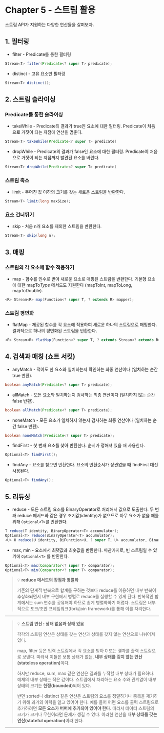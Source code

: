 # Chapter 5 - 스트림 활용

스트림 API가 지원하는 다양한 연산들을 살펴보자.

## 1. 필터링

- filter - Predicate를 통한 필터링

```java
Stream<T> filter(Predicate<? super T> predicate);
```

- distinct - 고유 요소만 필터링

```java
Stream<T> distinct();
```

## 2. 스트림 슬라이싱

### Predicate를 통한 슬라이싱

- takeWhile - Predicate의 결과가 true인 요소에 대한 필터링. Predicate이 처음으로 거짓이 되는 지점에 연산을 멈춘다.

```java
Stream<T> takeWhile(Predicate<? super T> predicate)
```

- dropWhile - Predicate의 결과가 false인 요소에 대한 필터링. Predicate이 처음으로 거짓이 되는 지점까지 발견된 요소를 버린다.

```java
Stream<T> dropWhile(Predicate<? super T> predicate)
```

### 스트림 축소

- limit - 주어진 값 이하의 크기를 갖는 새로운 스트림을 반환한다.

```java
Stream<T> limit(long maxSize);
```

### 요소 건너뛰기

- skip - 처음 n개 요소를 제외한 스트림을 반환한다.

```java
Stream<T> skip(long n);
```

## 3. 매핑

### 스트림의 각 요소에 함수 적용하기

- map - 함수를 인수로 받아 새로운 요소로 매핑된 스트림을 반환한다. 기본형 요소에 대한 mapTo*Type* 메서드도 지원한다 (mapToInt, mapToLong, mapToDouble).

```java
<R> Stream<R> map(Function<? super T, ? extends R> mapper);
```

### 스트림 평면화

- flatMap - 제공된 함수를 각 요소에 적용하여 새로운 하나의 스트림으로 매핑한다. 결과적으로 하나의 평면화된 스트림을 반환한다.

```java
<R> Stream<R> flatMap(Function<? super T, ? extends Stream<? extends R>> mapper);
```

## 4. 검색과 매칭 (쇼트 서킷)

- anyMatch - 적어도 한 요소와 일치하는지 확인하는 최종 연산이다 (일치하는 순간 true 반환).

```java
boolean anyMatch(Predicate<? super T> predicate);
```

- allMatch - 모든 요소와 일치하는지 검사하는 최종 연산이다 (일치하지 않는 순간 false 반환).

```java
boolean allMatch(Predicate<? super T> predicate);
```

- noneMatch - 모든 요소가 일치하지 않는지 검사하는 최종 연산이다 (일치하는 순간 false 반환).

```java
boolean noneMatch(Predicate<? super T> predicate);
```

- findFirst - 첫 번째 요소를 찾아 반환한다. 순서가 정해져 있을 때 사용한다.

```java
Optional<T> findFirst();
```

- findAny - 요소를 찾으면 반환한다. 요소의 반환순서가 상관없을 때 findFirst 대신 사용된다.

```java
Optional<T> findAny();
```

## 5. 리듀싱

- reduce - 모든 스트림 요소를 BinaryOperator로 처리해서 값으로 도출한다. 두 번째 reduce 메서드와 같은 경우 초기값(identity)가 없으므로 아무 요소가 없을 때를 위해 `Optional<T>`를 반환한다.

```java
T reduce(T identity, BinaryOperator<T> accumulator);
Optional<T> reduce(BinaryOperator<T> accumulator);
<U> U reduce(U identity, BiFunction<U, ? super T, U> accumulator, BinaryOperator<U> combiner);
```

- max, min - 요소에서 최댓값과 최솟값을 반환한다. 마찬가지로, 빈 스트림일 수 있기에 `Optional<T>` 를 반환한다.

```java
Optional<T> max(Comparator<? super T> comparator);
Optional<T> min(Comparator<? super T> comparator);
```

> 💡 **reduce 메서드의 장점과 병렬화**
> 
> 기존의 단계적 반복으로 합계를 구하는 것보다 reduce를 이용하면 내부 반복이 추상화되면서 내부 구현에서 병렬로 reduce를 실행할 수 있게 된다. 반복적인 합계에서는 sum 변수를 공유해야 하므로 쉽게 병렬화하기 어렵다. 스트림은 내부적으로 포크/조인 프레임워크(fork/join framework)를 통해 이를 처리한다.

***

> 💡 **스트림 연산 : 상태 없음과 상태 있음**
> 
> 각각의 스트림 연산은 상태를 갖는 연산과 상태를 갖지 않는 연산으로 나뉘어져 있다.
> 
> map, filter 등은 입력 스트림에서 각 요소를 받아 0 또는 결과를 출력 스트림으로 보낸다. 따라서 이들은 보통 상태가 없는, <strong>내부 상태를 갖지 않는 연산(stateless operation)</strong>이다.
> 
> 하지만 reduce, sum, max 같은 연산은 결과를 누적할 내부 상태가 필요하다. 예제의 내부 상태는 작은 값이다. 스트림에서 처리하는 요소 수와 관계없이 내부 상태의 크기는 <strong>한정(bounded)</strong>되어 있다.
> 
> 반면 sorted나 distinct 같은 연산은 스트림의 요소를 정렬하거나 중복을 제거하기 위해 과거의 이력을 알고 있어야 한다. 예를 들어 어떤 요소를 출력 스트림으로 추가하려면 <strong>모든 요소가 버퍼에 추가되어 있어야 한다</strong>. 따라서 데이터 스트림의 크기가 크거나 무한이라면 문제가 생길 수 있다. 이러한 연산을 <strong>내부 상태를 갖는 연산(stateful operation)</strong>이라 한다.

***